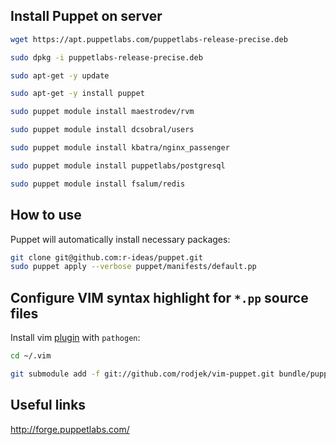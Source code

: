 Install Puppet on server
------------------------

```bash
wget https://apt.puppetlabs.com/puppetlabs-release-precise.deb

sudo dpkg -i puppetlabs-release-precise.deb

sudo apt-get -y update

sudo apt-get -y install puppet

sudo puppet module install maestrodev/rvm

sudo puppet module install dcsobral/users

sudo puppet module install kbatra/nginx_passenger

sudo puppet module install puppetlabs/postgresql

sudo puppet module install fsalum/redis
```

How to use
----------

Puppet will automatically install necessary packages:

```bash
git clone git@github.com:r-ideas/puppet.git
sudo puppet apply --verbose puppet/manifests/default.pp
```
Configure VIM syntax highlight for ``*.pp`` source files
--------------------------------------------------------
Install vim [plugin](http://github.com/rodjek/vim-puppet) with ``pathogen``:

```bash
cd ~/.vim

git submodule add -f git://github.com/rodjek/vim-puppet.git bundle/puppet
```

Useful links
------------

http://forge.puppetlabs.com/
